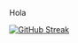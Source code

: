 Hola 

[![GitHub Streak](https://github-readme-streak-stats.herokuapp.com/?user=SantiagoMartinMolina1&theme=dark)](https://git.io/streak-stats)

